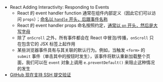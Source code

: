 - React Adding Interactivity: Responding to Events
	- React 的 event handler function 通常在组件内部定义（因此它们可以访问 `props`）；[命名以 `handle` 开头，后跟事件名称](https://beta.reactjs.org/learn/responding-to-events#:~:text=of%20the%20event.-,By%20convention,-%2C%20it%20is%20common)
	- React 的 event handler props 命名按照约定，[通常以 `on` 开头，然后是大写字母](https://beta.reactjs.org/learn/responding-to-events#:~:text=event%20handler%20props%20should%20start)
	- 除了 `onScroll` 之外，所有事件都会在 React 中冒泡/传播，`onScroll` 只在包含它的 JSX 标签上起作用
	- 某些浏览器事件具有与其关联的默认行为。例如，当触发 `<form>` 的 `submit` 事件（单击其中的按钮时发生），该事件将默认重新加载整个页面，我们可以在 `event` 对象上调用 `e.preventDefault()` 来阻止这种情况的发生
- [GitHub 现在支持 SSH 提交验证](https://github.blog/changelog/2022-08-23-ssh-commit-verification-now-supported/)